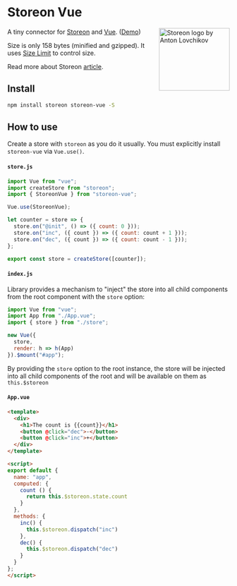 # Storeon Vue

<img src="https://storeon.github.io/storeon/logo.svg" align="right" alt="Storeon logo by Anton Lovchikov" width="160" height="142">

A tiny connector for [Storeon] and [Vue]. ([Demo])

Size is only 158 bytes (minified and gzipped). It uses [Size Limit] to control size.

Read more about Storeon [article].

[storeon]: https://github.com/storeon/storeon
[tools]: https://github.com/storeon/storeon#tools
[vue]: https://github.com/vuejs/vue
[size limit]: https://github.com/ai/size-limit
[demo]: https://codesandbox.io/s/throbbing-sunset-x27qc
[article]: https://evilmartians.com/chronicles/storeon-redux-in-173-bytes

## Install

```sh
npm install storeon storeon-vue -S
```

## How to use

Create a store with `storeon` as you do it usually. You must explicitly install `storeon-vue` via `Vue.use()`.

#### `store.js`

```javascript
import Vue from "vue";
import createStore from "storeon";
import { StoreonVue } from "storeon-vue";

Vue.use(StoreonVue);

let counter = store => {
  store.on("@init", () => ({ count: 0 }));
  store.on("inc", ({ count }) => ({ count: count + 1 }));
  store.on("dec", ({ count }) => ({ count: count - 1 }));
};

export const store = createStore([counter]);
```

#### `index.js`

Library provides a mechanism to "inject" the store into all child components from the root component with the `store` option:

```javascript
import Vue from "vue";
import App from "./App.vue";
import { store } from "./store";

new Vue({
  store,
  render: h => h(App)
}).$mount("#app");
```

By providing the `store` option to the root instance, the store will be injected
into all child components of the root and will be available on them as `this.$storeon`

#### `App.vue`

```html
<template>
  <div>
    <h1>The count is {{count}}</h1>
    <button @click="dec">-</button>
    <button @click="inc">+</button>
  </div>
</template>

<script>
export default {
  name: "app",
  computed: {
    count () {
      return this.$storeon.state.count
    }
  },
  methods: {
    inc() {
      this.$storeon.dispatch("inc")
    },
    dec() {
      this.$storeon.dispatch("dec")
    }
  }
};
</script>
```
